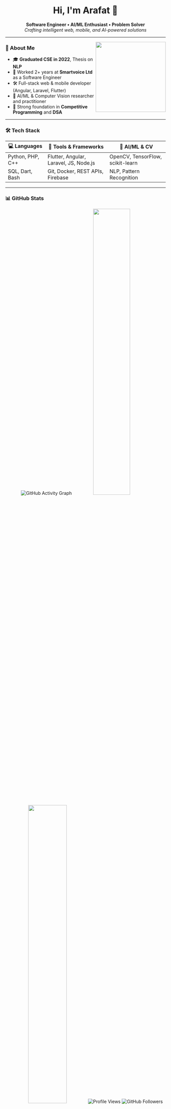 <!---
Arafat6462/Arafat6462 is a ✨ special ✨ repository because its `README.md` (this file) appears on your GitHub profile.
You can click the Preview link to take a look at your changes.
--->
<h1 align="center">Hi, I'm Arafat 👋</h1>
<p align="center">
  <strong>Software Engineer • AI/ML Enthusiast • Problem Solver</strong><br>
  <em>Crafting intelligent web, mobile, and AI-powered solutions</em>
</p>

---

<img align="right" src="https://media.giphy.com/media/qgQUggAC3Pfv687qPC/giphy.gif" width="220"/>

### 💼 About Me

- 🎓 **Graduated CSE in 2022**, Thesis on **NLP**
- 🏢 Worked 2+ years at **Smartvoice Ltd** as a Software Engineer
- 🛠️ Full-stack web & mobile developer (Angular, Laravel, Flutter)
- 🤖 AI/ML & Computer Vision researcher and practitioner
- 🧠 Strong foundation in **Competitive Programming** and **DSA**

---

### 🛠️ Tech Stack

| 💻 Languages     | 🧰 Tools & Frameworks              | 🧠 AI/ML & CV     |
|------------------|------------------------------------|------------------|
| Python, PHP, C++ | Flutter, Angular, Laravel, JS, Node.js | OpenCV, TensorFlow, scikit-learn |
| SQL, Dart, Bash  | Git, Docker, REST APIs, Firebase   | NLP, Pattern Recognition |

---

### 📊 GitHub Stats

<p align="center">
  <img src="https://github-readme-activity-graph.vercel.app/graph?username=Arafat6462&theme=react-dark&hide_border=true&area=true" alt="GitHub Activity Graph" />
  <img src="https://github-readme-stats.vercel.app/api/top-langs/?username=Arafat6462&layout=compact&theme=radical&hide_border=true" width="48%" />
  <img src="https://github-readme-streak-stats.herokuapp.com/?user=Arafat6462&theme=tokyonight" width="49%" />
  <img src="https://komarev.com/ghpvc/?username=Arafat6462&label=Profile%20Views&color=0e75b6&style=flat-square" alt="Profile Views" />
  <img src="https://img.shields.io/github/followers/Arafat6462?label=Followers&style=flat-square" alt="GitHub Followers" />
  <img src="https://img.shields.io/github/stars/Arafat6462?label=Stars&style=flat-square" alt="GitHub Stars" />
</p>
<!-- 📊 GitHub Stats & Activity -->
<h2 align="center">⚡ GitHub Stats & Activity</h2>

<p align="center">
  <img src="https://github-readme-activity-graph.vercel.app/graph?username=Arafat6462&theme=github-compact&hide_border=true&area=true" alt="GitHub Activity Graph" width="98%" />
</p>

<p align="center">
  <img src="https://github-readme-stats.vercel.app/api/top-langs/?username=Arafat6462&layout=compact&theme=tokyonight&hide_border=true&langs_count=8" width="45%" />
  <img src="https://github-readme-streak-stats.herokuapp.com?user=Arafat6462&theme=tokyonight&hide_border=true&date_format=M%20j%5B%2C%20Y%5D" width="48%" />
</p>

<p align="center">
  <img src="https://github-readme-stats.vercel.app/api?username=Arafat6462&show_icons=true&theme=tokyonight&hide_border=true&rank_icon=github" width="93%" />
</p>

<hr style="border: 1px solid #444; margin: 40px 0;" />

<h3 align="center">📈 Profile Insights</h3>

<p align="center">
  <img src="https://komarev.com/ghpvc/?username=Arafat6462&label=Profile%20Views&color=blueviolet&style=flat-square" alt="Profile Views" />
  <img src="https://img.shields.io/github/followers/Arafat6462?label=Followers&color=blueviolet&style=flat-square" alt="GitHub Followers" />
  <img src="https://img.shields.io/github/stars/Arafat6462?label=Stars&color=blueviolet&style=flat-square" alt="GitHub Stars" />
</p>

---

### 🚀 Featured Projects

<!---
- 🔍 [**SmartVoice AI Bot**](#) – Voice-based AI assistant with NLP
- 🧠 [**VisionX**](#) – Real-time object detection using Python & OpenCV
- 📱 [**FeelingsBox App**](#) – Emotion tracking mobile app (Flutter)
--->

---

### 📬 Connect with Me

<p align="center">
  <a href="https://www.linkedin.com/in/Arafat6462"><img src="https://img.shields.io/badge/-LinkedIn-blue?style=flat-square&logo=Linkedin&logoColor=white" /></a>
  <a href="mailto:arafat6462@gmail.com"><img src="https://img.shields.io/badge/-Email-red?style=flat-square&logo=Gmail&logoColor=white" /></a>
  <a href="https://github.com/Arafat6462"><img src="https://img.shields.io/badge/-GitHub-black?style=flat-square&logo=GitHub&logoColor=white" /></a>
</p>

---

### 📖 Fun Life Hack 💡

```python
if heart.lost():
    return_to("fitrah")
